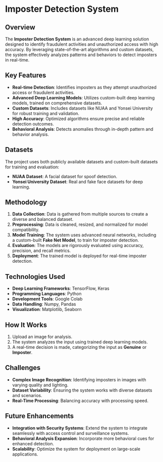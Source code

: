 # Imposter Detection System

## Overview

The **Imposter Detection System** is an advanced deep learning solution designed to identify fraudulent activities and unauthorized access with high accuracy. By leveraging state-of-the-art algorithms and custom datasets, the system effectively analyzes patterns and behaviors to detect imposters in real-time.

## Key Features

- **Real-time Detection**: Identifies imposters as they attempt unauthorized access or fraudulent activities.
- **Advanced Deep Learning Models**: Utilizes custom-built deep learning models, trained on comprehensive datasets.
- **Custom Datasets**: Includes datasets like NUAA and Yonsei University for robust training and validation.
- **High Accuracy**: Optimized algorithms ensure precise and reliable detection outcomes.
- **Behavioral Analysis**: Detects anomalies through in-depth pattern and behavior analysis.

## Datasets

The project uses both publicly available datasets and custom-built datasets for training and evaluation:
- **NUAA Dataset**: A facial dataset for spoof detection.
- **Yonsei University Dataset**: Real and fake face datasets for deep learning.

## Methodology

1. **Data Collection**: Data is gathered from multiple sources to create a diverse and balanced dataset.
2. **Preprocessing**: Data is cleaned, resized, and normalized for model compatibility.
3. **Model Training**: The system uses advanced neural networks, including a custom-built **Fake Net Model**, to train for imposter detection.
4. **Evaluation**: The models are rigorously evaluated using accuracy, precision, and recall metrics.
5. **Deployment**: The trained model is deployed for real-time imposter detection.

## Technologies Used

- **Deep Learning Frameworks**: TensorFlow, Keras
- **Programming Languages**: Python
- **Development Tools**: Google Colab
- **Data Handling**: Numpy, Pandas
- **Visualization**: Matplotlib, Seaborn

## How It Works

1. Upload an image for analysis.
2. The system analyzes the input using trained deep learning models.
3. A real-time decision is made, categorizing the input as **Genuine** or **Imposter**.

## Challenges

- **Complex Image Recognition**: Identifying imposters in images with varying quality and lighting.
- **Dataset Variability**: Ensuring the system works with diverse datasets and scenarios.
- **Real-Time Processing**: Balancing accuracy with processing speed.

## Future Enhancements

- **Integration with Security Systems**: Extend the system to integrate seamlessly with access control and surveillance systems.
- **Behavioral Analysis Expansion**: Incorporate more behavioral cues for enhanced detection.
- **Scalability**: Optimize the system for deployment on large-scale applications.

